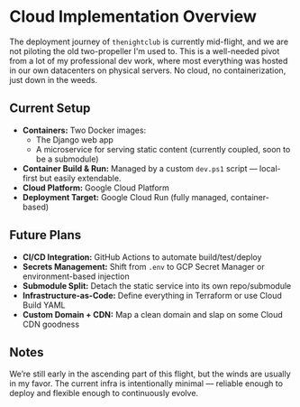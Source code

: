 # Cloud Implementation Overview

The deployment journey of `thenightclub` is currently mid-flight, and we are not piloting the old two-propeller I'm used to. This is a well-needed pivot from a lot of my professional dev work, where most everything was hosted in our own datacenters on physical servers. No cloud, no containerization, just down in the weeds.

## Current Setup

- **Containers:** Two Docker images:
    - The Django web app
    - A microservice for serving static content (currently coupled, soon to be a submodule)
- **Container Build & Run:** Managed by a custom `dev.ps1` script — local-first but easily extendable.
- **Cloud Platform:** Google Cloud Platform
- **Deployment Target:** Google Cloud Run (fully managed, container-based)

## Future Plans

- **CI/CD Integration:** GitHub Actions to automate build/test/deploy
- **Secrets Management:** Shift from `.env` to GCP Secret Manager or environment-based injection
- **Submodule Split:** Detach the static service into its own repo/submodule
- **Infrastructure-as-Code:** Define everything in Terraform or use Cloud Build YAML
- **Custom Domain + CDN:** Map a clean domain and slap on some Cloud CDN goodness

## Notes

We’re still early in the ascending part of this flight, but the winds are usually in my favor. The current infra is intentionally minimal — reliable enough to deploy and flexible enough to continuously evolve.
